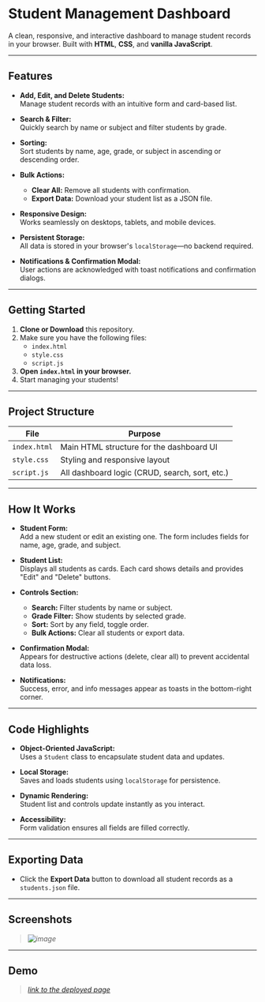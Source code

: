 # Student Management Dashboard

A clean, responsive, and interactive dashboard to manage student records in your browser. Built with **HTML**, **CSS**, and **vanilla JavaScript**.

---

## Features

- **Add, Edit, and Delete Students:**  
  Manage student records with an intuitive form and card-based list.

- **Search & Filter:**  
  Quickly search by name or subject and filter students by grade.

- **Sorting:**  
  Sort students by name, age, grade, or subject in ascending or descending order.

- **Bulk Actions:**  
  - **Clear All:** Remove all students with confirmation.
  - **Export Data:** Download your student list as a JSON file.

- **Responsive Design:**  
  Works seamlessly on desktops, tablets, and mobile devices.

- **Persistent Storage:**  
  All data is stored in your browser's `localStorage`—no backend required.

- **Notifications & Confirmation Modal:**  
  User actions are acknowledged with toast notifications and confirmation dialogs.

---

## Getting Started

1. **Clone or Download** this repository.
2. Make sure you have the following files:
   - `index.html`
   - `style.css`
   - `script.js`
3. **Open `index.html` in your browser.**
4. Start managing your students!

---

## Project Structure

| File         | Purpose                                           |
|--------------|---------------------------------------------------|
| `index.html` | Main HTML structure for the dashboard UI          |
| `style.css`  | Styling and responsive layout                     |
| `script.js`  | All dashboard logic (CRUD, search, sort, etc.)    |

---

## How It Works

- **Student Form:**  
  Add a new student or edit an existing one. The form includes fields for name, age, grade, and subject.

- **Student List:**  
  Displays all students as cards. Each card shows details and provides "Edit" and "Delete" buttons.

- **Controls Section:**  
  - **Search:** Filter students by name or subject.
  - **Grade Filter:** Show students by selected grade.
  - **Sort:** Sort by any field, toggle order.
  - **Bulk Actions:** Clear all students or export data.

- **Confirmation Modal:**  
  Appears for destructive actions (delete, clear all) to prevent accidental data loss.

- **Notifications:**  
  Success, error, and info messages appear as toasts in the bottom-right corner.

---

## Code Highlights

- **Object-Oriented JavaScript:**  
  Uses a `Student` class to encapsulate student data and updates.

- **Local Storage:**  
  Saves and loads students using `localStorage` for persistence.

- **Dynamic Rendering:**  
  Student list and controls update instantly as you interact.

- **Accessibility:**  
  Form validation ensures all fields are filled correctly.

---

## Exporting Data

- Click the **Export Data** button to download all student records as a `students.json` file.

---

## Screenshots

> *![image](https://github.com/user-attachments/assets/02f21637-252d-4fc8-8565-2a0cfe05e713)*

---

## Demo

> *[link to the deployed page](https://dynamic-parfait-4aecbe.netlify.app/)*


